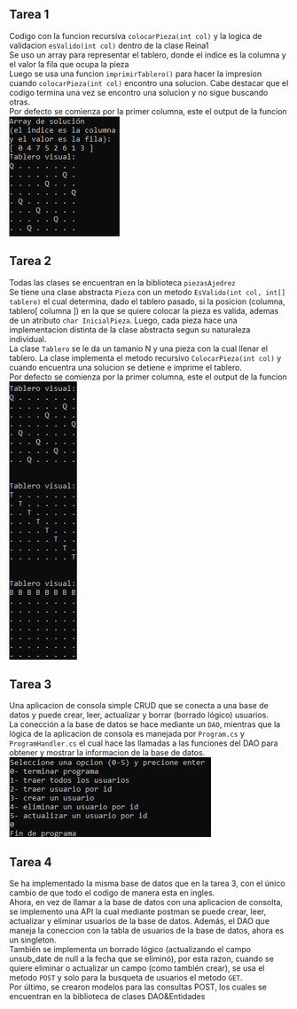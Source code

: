 ## Tarea 1  
Codigo con la funcion recursiva `colocarPieza(int col)` y la logica de validacion `esValido(int col)` dentro de la clase Reina1  
Se uso un array para representar el tablero, donde el indice es la columna y el valor la fila que ocupa la pieza  
Luego se usa una funcion `imprimirTablero()` para hacer la impresion cuando `colocarPieza(int col)` encontro una solucion. Cabe destacar que el codigo termina una vez se encontro una solucion y no sigue buscando otras.  
Por defecto se comienza por la primer columna, este el output de la funcion  
![Tarea1 output](/assets/Tarea%201%20consola.png)  
  
## Tarea 2  
Todas las clases se encuentran en la biblioteca `piezasAjedrez`  
Se tiene una clase abstracta `Pieza` con un metodo `EsValido(int col, int[] tablero)` el cual determina, dado el tablero pasado, si la posicion (columna, tablero[ columna ]) en la que se quiere colocar la pieza es valida, ademas de un atributo `char InicialPieza`. Luego, cada pieza hace una implementacion distinta de la clase abstracta segun su naturaleza individual.  
La clase `Tablero` se le da un tamanio N y una pieza con la cual llenar el tablero. La clase implementa el metodo recursivo `ColocarPieza(int col)` y cuando encuentra una solucion se detiene e imprime el tablero.  
Por defecto se comienza por la primer columna, este el output de la funcion  
![Tarea2 output](/assets/Tarea%202%20consola.png)  
  
## Tarea 3  
Una aplicacion de consola simple CRUD que se conecta a una base de datos y puede crear, leer, actualizar y borrar (borrado lógico) usuarios.  
La conección a la base de datos se hace mediante un `DAO`, mientras que la lógica de la aplicacion de consola es manejada por `Program.cs` y `ProgramHandler.cs` el cual hace las llamadas a las funciones del DAO para obtener y mostrar la informacion de la base de datos.  
![Tarea3 menu](/assets/Tarea%203%20consola%20menu.png)  
  
## Tarea 4
Se ha implementado la misma base de datos que en la tarea 3, con el único cambio de que todo el codigo de manera esta en ingles.  
Ahora, en vez de llamar a la base de datos con una aplicacion de consolta, se implemento una API la cual mediante postman se puede crear, leer, actualizar y eliminar usuarios de la base de datos. Además, el DAO que maneja la coneccion con la tabla de usuarios de la base de datos, ahora es un singleton.  
También se implementa un borrado lógico (actualizando el campo unsub_date de null a la fecha que se eliminó), por esta razon, cuando se quiere eliminar o actualizar un campo (como también crear), se usa el metodo `POST` y solo para la busqueta de usuarios el metodo `GET`.  
Por último, se crearon modelos para las consultas POST, los cuales se encuentran en la biblioteca de clases DAO&Entidades  
